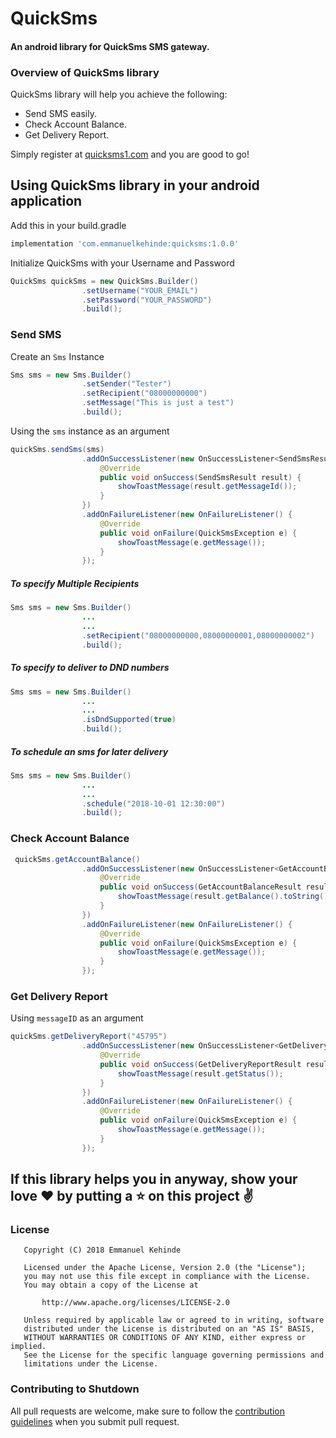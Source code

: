 # QuickSms
#### An android library for QuickSms SMS gateway.

### Overview of QuickSms library
QuickSms library will help you achieve the following:

* Send SMS easily.
* Check Account Balance.
* Get Delivery Report.

Simply register at [quicksms1.com](http://quicksms1.com) and you are good to go!


## Using QuickSms library in your android application

Add this in your build.gradle
```groovy
implementation 'com.emmanuelkehinde:quicksms:1.0.0'
```

Initialize QuickSms with your Username and Password
```java
QuickSms quickSms = new QuickSms.Builder()
                .setUsername("YOUR_EMAIL")
                .setPassword("YOUR_PASSWORD")
                .build();
```

### Send SMS

Create an `Sms` Instance

```java
Sms sms = new Sms.Builder()
                .setSender("Tester")
                .setRecipient("08000000000")
                .setMessage("This is just a test")
                .build();
```

Using the `sms` instance as an argument

```java
quickSms.sendSms(sms)
                .addOnSuccessListener(new OnSuccessListener<SendSmsResult>() {
                    @Override
                    public void onSuccess(SendSmsResult result) {
                        showToastMessage(result.getMessageId());
                    }
                })
                .addOnFailureListener(new OnFailureListener() {
                    @Override
                    public void onFailure(QuickSmsException e) {
                        showToastMessage(e.getMessage());
                    }
                });
```

##### To specify Multiple Recipients
```java
Sms sms = new Sms.Builder()
                ...
                ...
                .setRecipient("08000000000,08000000001,08000000002")
                .build();
```

##### To specify to deliver to DND numbers
```java
Sms sms = new Sms.Builder()
                ...
                ...
                .isDndSupported(true)
                .build();
```

##### To schedule an sms for later delivery
```java
Sms sms = new Sms.Builder()
                ...
                ...
                .schedule("2018-10-01 12:30:00")
                .build();
```

### Check Account Balance
```java
 quickSms.getAccountBalance()
                .addOnSuccessListener(new OnSuccessListener<GetAccountBalanceResult>() {
                    @Override
                    public void onSuccess(GetAccountBalanceResult result) {
                        showToastMessage(result.getBalance().toString());
                    }
                })
                .addOnFailureListener(new OnFailureListener() {
                    @Override
                    public void onFailure(QuickSmsException e) {
                        showToastMessage(e.getMessage());
                    }
                });
```

### Get Delivery Report

Using `messageID` as an argument

```java
quickSms.getDeliveryReport("45795")
                .addOnSuccessListener(new OnSuccessListener<GetDeliveryReportResult>() {
                    @Override
                    public void onSuccess(GetDeliveryReportResult result) {
                        showToastMessage(result.getStatus());
                    }
                })
                .addOnFailureListener(new OnFailureListener() {
                    @Override
                    public void onFailure(QuickSmsException e) {
                        showToastMessage(e.getMessage());
                    }
                });
```

## If this library helps you in anyway, show your love :heart: by putting a :star: on this project :v:


### License
```
   Copyright (C) 2018 Emmanuel Kehinde

   Licensed under the Apache License, Version 2.0 (the "License");
   you may not use this file except in compliance with the License.
   You may obtain a copy of the License at

       http://www.apache.org/licenses/LICENSE-2.0

   Unless required by applicable law or agreed to in writing, software
   distributed under the License is distributed on an "AS IS" BASIS,
   WITHOUT WARRANTIES OR CONDITIONS OF ANY KIND, either express or implied.
   See the License for the specific language governing permissions and
   limitations under the License.
```

### Contributing to Shutdown
All pull requests are welcome, make sure to follow the [contribution guidelines](CONTRIBUTING.md)
when you submit pull request.
